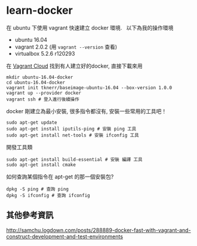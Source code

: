 # learn-docker

在 ubuntu 下使用 vagrant 快速建立 docker 環境.  
以下為我的操作環境  
- ubuntu 16.04  
- vagrant 2.0.2 (用 `vagrant --version` 查看)  
- virtualbox 5.2.6 r120293  

在 [Vagrant Cloud](https://app.vagrantup.com/boxes/search?provider=docker) 找到有人建立好的docker, 直接下載來用  
```
mkdir ubuntu-16.04-docker
cd ubuntu-16.04-docker
vagrant init tknerr/baseimage-ubuntu-16.04 --box-version 1.0.0
vagrant up --provider docker
vagrant ssh # 登入進行後續操作
```

docker 剛建立為最小安裝, 很多指令都沒有, 安裝一些常用的工具吧！  
```
sudo apt-get update
sudo apt-get install iputils-ping # 安裝 ping 工具
sudo apt-get install net-tools # 安裝 ifconfig 工具
```

開發工具類  
```
sudo apt-get install build-essential # 安裝 編譯 工具
sudo apt-get install cmake
```

如何查詢某個指令在 apt-get 的那一個安裝包?  
```
dpkg -S ping # 查詢 ping
dpkg -S ifconfig # 查詢 ifconfig
```


## 其他參考資訊
http://samchu.logdown.com/posts/288889-docker-fast-with-vagrant-and-construct-development-and-test-environments  

